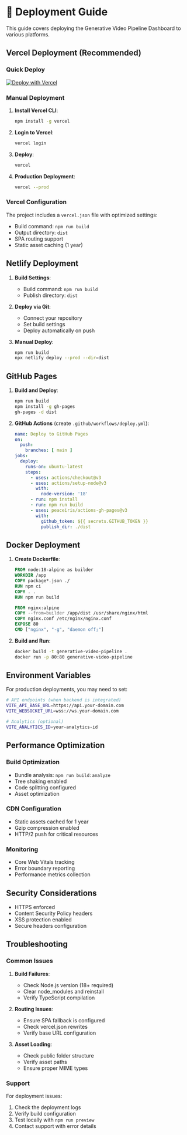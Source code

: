 # 🚀 Deployment Guide

This guide covers deploying the Generative Video Pipeline Dashboard to various platforms.

## Vercel Deployment (Recommended)

### Quick Deploy
[![Deploy with Vercel](https://vercel.com/button)](https://vercel.com/new/clone?repository-url=https://github.com/yourusername/generative-video-pipeline)

### Manual Deployment

1. **Install Vercel CLI**:
   ```bash
   npm install -g vercel
   ```

2. **Login to Vercel**:
   ```bash
   vercel login
   ```

3. **Deploy**:
   ```bash
   vercel
   ```

4. **Production Deployment**:
   ```bash
   vercel --prod
   ```

### Vercel Configuration

The project includes a `vercel.json` file with optimized settings:
- Build command: `npm run build`
- Output directory: `dist`
- SPA routing support
- Static asset caching (1 year)

## Netlify Deployment

1. **Build Settings**:
   - Build command: `npm run build`
   - Publish directory: `dist`

2. **Deploy via Git**:
   - Connect your repository
   - Set build settings
   - Deploy automatically on push

3. **Manual Deploy**:
   ```bash
   npm run build
   npx netlify deploy --prod --dir=dist
   ```

## GitHub Pages

1. **Build and Deploy**:
   ```bash
   npm run build
   npm install -g gh-pages
   gh-pages -d dist
   ```

2. **GitHub Actions** (create `.github/workflows/deploy.yml`):
   ```yaml
   name: Deploy to GitHub Pages
   on:
     push:
       branches: [ main ]
   jobs:
     deploy:
       runs-on: ubuntu-latest
       steps:
         - uses: actions/checkout@v3
         - uses: actions/setup-node@v3
           with:
             node-version: '18'
         - run: npm install
         - run: npm run build
         - uses: peaceiris/actions-gh-pages@v3
           with:
             github_token: ${{ secrets.GITHUB_TOKEN }}
             publish_dir: ./dist
   ```

## Docker Deployment

1. **Create Dockerfile**:
   ```dockerfile
   FROM node:18-alpine as builder
   WORKDIR /app
   COPY package*.json ./
   RUN npm ci
   COPY . .
   RUN npm run build

   FROM nginx:alpine
   COPY --from=builder /app/dist /usr/share/nginx/html
   COPY nginx.conf /etc/nginx/nginx.conf
   EXPOSE 80
   CMD ["nginx", "-g", "daemon off;"]
   ```

2. **Build and Run**:
   ```bash
   docker build -t generative-video-pipeline .
   docker run -p 80:80 generative-video-pipeline
   ```

## Environment Variables

For production deployments, you may need to set:

```bash
# API endpoints (when backend is integrated)
VITE_API_BASE_URL=https://api.your-domain.com
VITE_WEBSOCKET_URL=wss://ws.your-domain.com

# Analytics (optional)
VITE_ANALYTICS_ID=your-analytics-id
```

## Performance Optimization

### Build Optimization
- Bundle analysis: `npm run build:analyze`
- Tree shaking enabled
- Code splitting configured
- Asset optimization

### CDN Configuration
- Static assets cached for 1 year
- Gzip compression enabled
- HTTP/2 push for critical resources

### Monitoring
- Core Web Vitals tracking
- Error boundary reporting
- Performance metrics collection

## Security Considerations

- HTTPS enforced
- Content Security Policy headers
- XSS protection enabled
- Secure headers configuration

## Troubleshooting

### Common Issues

1. **Build Failures**:
   - Check Node.js version (18+ required)
   - Clear node_modules and reinstall
   - Verify TypeScript compilation

2. **Routing Issues**:
   - Ensure SPA fallback is configured
   - Check vercel.json rewrites
   - Verify base URL configuration

3. **Asset Loading**:
   - Check public folder structure
   - Verify asset paths
   - Ensure proper MIME types

### Support

For deployment issues:
1. Check the deployment logs
2. Verify build configuration
3. Test locally with `npm run preview`
4. Contact support with error details